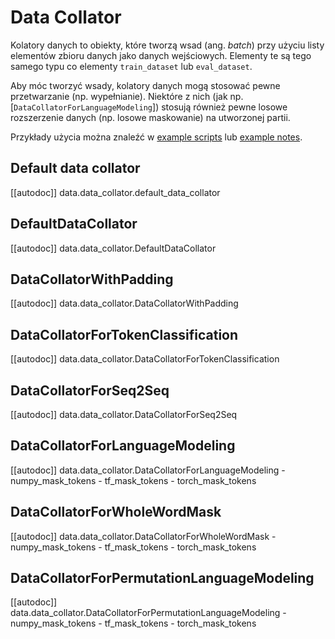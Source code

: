 <!--Copyright 2020 The HuggingFace Team. All rights reserved.

Licensed under the Apache License, Version 2.0 (the "License"); you may not use this file except in compliance with
the License. You may obtain a copy of the License at

http://www.apache.org/licenses/LICENSE-2.0

Unless required by applicable law or agreed to in writing, software distributed under the License is distributed on
an "AS IS" BASIS, WITHOUT WARRANTIES OR CONDITIONS OF ANY KIND, either express or implied. See the License for the
specific language governing permissions and limitations under the License.

⚠️ Note that this file is in Markdown but contain specific syntax for our doc-builder (similar to MDX) that may not be
rendered properly in your Markdown viewer.

-->

# Data Collator

Kolatory danych to obiekty, które tworzą wsad (ang. *batch*) przy użyciu listy elementów zbioru danych jako danych wejściowych. Elementy te są tego samego typu co elementy `train_dataset` lub `eval_dataset`.

Aby móc tworzyć wsady, kolatory danych mogą stosować pewne przetwarzanie (np. wypełnianie). Niektóre z nich (jak np. [`DataCollatorForLanguageModeling`]) stosują również pewne losowe rozszerzenie danych (np. losowe maskowanie) na utworzonej partii.

Przykłady użycia można znaleźć w [example scripts](../examples) lub [example notes](../notebooks).


## Default data collator

[[autodoc]] data.data_collator.default_data_collator

## DefaultDataCollator

[[autodoc]] data.data_collator.DefaultDataCollator

## DataCollatorWithPadding

[[autodoc]] data.data_collator.DataCollatorWithPadding

## DataCollatorForTokenClassification

[[autodoc]] data.data_collator.DataCollatorForTokenClassification

## DataCollatorForSeq2Seq

[[autodoc]] data.data_collator.DataCollatorForSeq2Seq

## DataCollatorForLanguageModeling

[[autodoc]] data.data_collator.DataCollatorForLanguageModeling
    - numpy_mask_tokens
    - tf_mask_tokens
    - torch_mask_tokens

## DataCollatorForWholeWordMask

[[autodoc]] data.data_collator.DataCollatorForWholeWordMask
    - numpy_mask_tokens
    - tf_mask_tokens
    - torch_mask_tokens

## DataCollatorForPermutationLanguageModeling

[[autodoc]] data.data_collator.DataCollatorForPermutationLanguageModeling
    - numpy_mask_tokens
    - tf_mask_tokens
    - torch_mask_tokens
